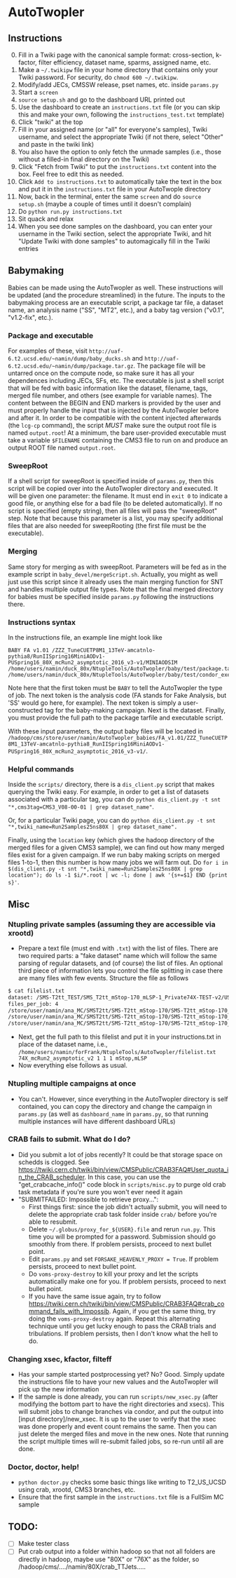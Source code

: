 # AutoTwopler
## Instructions
0. Fill in a Twiki page with the canonical sample format: cross-section, k-factor, filter efficiency, dataset name, sparms, assigned name, etc.
1. Make a `~/.twikipw` file in your home directory that contains only your Twiki password. For security, do `chmod 600 ~/.twikipw`.
2. Modify/add JECs, CMSSW release, pset names, etc. inside `params.py`
3. Start a `screen`
4. `source setup.sh` and go to the dashboard URL printed out
5. Use the dashboard to create an `instructions.txt` file (or you can skip this and make your own, following the `instructions_test.txt` template)
  1. Click "twiki" at the top
  2. Fill in your assigned name (or "all" for everyone's samples), Twiki username, and select the appropriate Twiki (if not there, select "Other" and paste in the twiki link)
  3. You also have the option to only fetch the unmade samples (i.e., those without a filled-in final directory on the Twiki)
  4. Click "Fetch from Twiki" to put the `instructions.txt` content into the box. Feel free to edit this as needed.
  5. Click `Add to instructions.txt` to automatically take the text in the box and put it in the `instructions.txt` file in your AutoTwople directory
6. Now, back in the terminal, enter the same `screen` and do `source setup.sh` (maybe a couple of times until it doesn't complain)
7. Do `python run.py instructions.txt`
8. Sit quack and relax
9. When you see done samples on the dashboard, you can enter your username in the Twiki section, select the appropriate Twiki, and hit "Update Twiki with done samples" to automagically fill in the Twiki entries

## Babymaking
Babies can be made using the AutoTwopler as well. These instructions will be updated (and the procedure streamlined) in the future. The inputs to the 
babymaking process are an executable script, a package tar file, a dataset name, an analysis name ("SS", "MT2", etc.), and a baby tag version ("v0.1", "v1.2-fix", etc.).

### Package and executable
For examples of these, visit `http://uaf-6.t2.ucsd.edu/~namin/dump/baby_ducks.sh` and `http://uaf-6.t2.ucsd.edu/~namin/dump/package.tar.gz`. The package file will be untarred
once on the compute node, so make sure it has all your dependences including JECs, SFs, etc. The executable is just a shell script that will be fed with basic information like the dataset, filename, tags, merged file number, and others (see example for variable names).
The content between the BEGIN and END markers is provided by the user and must properly handle the input that is injected by the AutoTwopler before and after it. In order to be compatible with the content injected afterwards (the `lcg-cp` command),
the script _MUST_ make sure the output root file is named `output.root`! At a minimum, the bare user-provided executable must take a variable `$FILENAME` containing the CMS3 file to run on and produce an output ROOT file named `output.root`.

### SweepRoot
If a shell script for sweepRoot is specified inside of `params.py`, then this script will be copied over into the AutoTwopler directory and executed. It will be given one parameter: the filename. It must end in `exit 0` to indicate a good file, or anything else for a bad file (to be deleted automatically). If no script is specified (empty string), then all files will pass the "sweepRoot" step. Note that because this parameter is a list, you may specify additional files that are also needed for sweepRooting (the first file must be the executable).

### Merging
Same story for merging as with sweepRoot. Parameters will be fed as in the example script in `baby_devel/mergeScript.sh`. Actually, you might as well just use this script since it already uses the main merging function for SNT and handles multiple output file types. Note that the final merged directory for babies must be specified inside `params.py` following the instructions there.

### Instructions syntax
In the instructions file, an example line might look like
```
BABY FA v1.01 /ZZZ_TuneCUETP8M1_13TeV-amcatnlo-pythia8/RunIISpring16MiniAODv1-PUSpring16_80X_mcRun2_asymptotic_2016_v3-v1/MINIAODSIM /home/users/namin/duck_80x/NtupleTools/AutoTwopler/baby/test/package.tar.gz /home/users/namin/duck_80x/NtupleTools/AutoTwopler/baby/test/condor_executable.sh
```

Note here that the first token must be `BABY` to tell the AutoTwopler the type of job. The next token is the analysis code (FA stands for Fake Analysis, but 'SS' would go here, for example).
The next token is simply a user-constructed tag for the baby-making campaign. Next is the dataset. Finally, you must provide the full path to the package tarfile and executable script.

With these input parameters, the output baby files will be located in `/hadoop/cms/store/user/namin/AutoTwopler_babies/FA_v1.01/ZZZ_TuneCUETP8M1_13TeV-amcatnlo-pythia8_RunIISpring16MiniAODv1-PUSpring16_80X_mcRun2_asymptotic_2016_v3-v1/`.

### Helpful commands
Inside the `scripts/` directory, there is a `dis_client.py` script that makes querying the Twiki easy. For example, in order to get a list of datasets associated with a particular tag, you can do
`python dis_client.py -t snt "*,cms3tag=CMS3_V08-00-01 | grep dataset_name"`. 

Or, for a particular Twiki page, you can do `python dis_client.py -t snt "*,twiki_name=Run2Samples25ns80X | grep dataset_name".` 


Finally, using the `location` key (which gives the hadoop directory of the merged files for a given CMS3 sample), we can find out how many merged files
exist for a given campaign. If we run baby making scripts on merged files 1-to-1, then this number is how many jobs we will farm out. Do
`for i in $(dis_client.py -t snt "*,twiki_name=Run2Samples25ns80X | grep location"); do ls -1 $i/*.root | wc -l; done | awk '{s+=$1} END {print s}'`.

## Misc
### Ntupling private samples (assuming they are accessible via xrootd)
- Prepare a text file (must end with `.txt`) with the list of files. There are two required parts: a "fake dataset" name which will follow the same parsing of regular datasets, and (of course) the list of files. An optional third piece of information lets you control the file splitting in case there are many files with few events. Structure the file as follows
```bash
$ cat filelist.txt
dataset: /SMS-T2tt_TEST/SMS_T2tt_mStop-170_mLSP-1_Private74X-TEST-v2/USER
files_per_job: 4
/store/user/namin/ana_MC/SMST2tt/SMS-T2tt_mStop-170/SMS-T2tt_mStop-170_mLSP-1_madgraphMLM-pythia8_RunIISpring15MiniAODv2-FastAsympt25ns_74X_MINIAODSIM_b0.root
/store/user/namin/ana_MC/SMST2tt/SMS-T2tt_mStop-170/SMS-T2tt_mStop-170_mLSP-1_madgraphMLM-pythia8_RunIISpring15MiniAODv2-FastAsympt25ns_74X_MINIAODSIM_b100.root
/store/user/namin/ana_MC/SMST2tt/SMS-T2tt_mStop-170/SMS-T2tt_mStop-170_mLSP-1_madgraphMLM-pythia8_RunIISpring15MiniAODv2-FastAsympt25ns_74X_MINIAODSIM_b101.root
```
- Next, get the full path to this filelist and put it in your instructions.txt in place of the dataset name, i.e., `/home/users/namin/forFrank/NtupleTools/AutoTwopler/filelist.txt 74X_mcRun2_asymptotic_v2 1 1 1 mStop,mLSP`
- Now everything else follows as usual.

### Ntupling multiple campaigns at once
- You can't. However, since everything in the AutoTwopler directory is self contained, you can copy the directory and change the campaign in `params.py` (as well as `dashboard_name` in `params.py`, so that running multiple instances will have different dashboard URLs)

### CRAB fails to submit. What do I do?
- Did you submit a lot of jobs recently? It could be that storage space on schedds is clogged. See https://twiki.cern.ch/twiki/bin/view/CMSPublic/CRAB3FAQ#User_quota_in_the_CRAB_scheduler. In this case, you can use the "get_crabcache_info()" code block in `scripts/misc.py` to purge old crab task metadata if you're sure you won't ever need it again
- "SUBMITFAILED: Impossible to retrieve proxy...":
   * First things first: since the job didn't actually submit, you will need to delete the appropriate crab task folder inside `crab/` before you're able to resubmit.
   * Delete `~/.globus/proxy_for_${USER}.file` and rerun `run.py`. This time you will be prompted for a password. Submission should go smoothly from there. If problem persists, proceed to next bullet point.
   * Edit `params.py` and set `FORSAKE_HEAVENLY_PROXY = True`. If problem persists, proceed to next bullet point.
   * Do `voms-proxy-destroy` to kill your proxy and let the scripts automatically make one for you. If problem persists, proceed to next bullet point.
   * If you have the same issue again, try to follow https://twiki.cern.ch/twiki/bin/view/CMSPublic/CRAB3FAQ#crab_command_fails_with_Impossib. Again, if you get the same thing, try doing the `voms-proxy-destroy` again.  Repeat this alternating technique until you get lucky enough to pass the CRAB trials and tribulations. If problem persists, then I don't know what the hell to do.

### Changing xsec, kfactor, filteff
- Has your sample started postprocessing yet? No? Good. Simply update the instructions file to have your new values and the AutoTwopler will pick up the new information
- If the sample is done already, you can run `scripts/new_xsec.py` (after modifying the bottom part to have the right directories and xsecs). This will submit jobs to change branches via condor, and put the output
into [input directory]/new_xsec. It is up to the user to verify that the xsec was done properly and event count remains the same. Then you can just delete the merged files and move in the new ones. Note that running the script multiple times will re-submit failed jobs, so re-run until all are done.

### Doctor, doctor, help!
- `python doctor.py` checks some basic things like writing to T2_US_UCSD using crab, xrootd, CMS3 branches, etc.
- Ensure that the first sample in the `instructions.txt` file is a FullSim MC sample

## TODO:
- [ ] Make tester class
- [ ] Put crab output into a folder within hadoop so that not all folders are directly in hadoop, maybe use "80X" or "76X" as the folder, so /hadoop/cms/..../namin/80X/crab_TTJets.....
